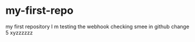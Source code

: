 # my-first-repo
my first repository
I m testing the webhook
checking smee in github
change 5
xyzzzzzz
